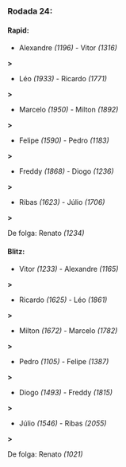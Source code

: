 ### Rodada 24:

#### Rapid:

* Alexandre *(1196)* - Vitor *(1316)* 

**>** 
* Léo *(1933)* - Ricardo *(1771)* 

**>** 
* Marcelo *(1950)* - Milton *(1892)* 

**>** 
* Felipe *(1590)* - Pedro *(1183)* 

**>** 
* Freddy *(1868)* - Diogo *(1236)* 

**>** 
* Ribas *(1623)* - Júlio *(1706)* 

**>** 

De folga: Renato *(1234)*

#### Blitz:

* Vitor *(1233)* - Alexandre *(1165)* 

**>** 
* Ricardo *(1625)* - Léo *(1861)* 

**>** 
* Milton *(1672)* - Marcelo *(1782)* 

**>** 
* Pedro *(1105)* - Felipe *(1387)* 

**>** 
* Diogo *(1493)* - Freddy *(1815)* 

**>** 
* Júlio *(1546)* - Ribas *(2055)* 

**>** 

De folga: Renato *(1021)*

